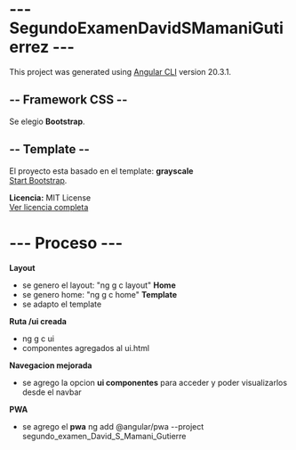 # --- SegundoExamenDavidSMamaniGutierrez ---

This project was generated using [Angular CLI](https://github.com/angular/angular-cli) version 20.3.1.


## -- Framework CSS --
Se elegio **Bootstrap**.

## -- Template --
El proyecto esta basado en el template: **grayscale**   
[Start Bootstrap](https://startbootstrap.com/theme/grayscale).

**Licencia:** MIT License  
[Ver licencia completa](https://github.com/StartBootstrap/startbootstrap-grayscale/blob/master/LICENSE)

# --- Proceso --- 
**Layout**
 - se genero el layout: "ng g c layout" 
**Home**
 - se genero home: "ng g c home" 
**Template**
 - se adapto el template 


**Ruta /ui creada**
 - ng g c ui 
 - componentes agregados al ui.html

**Navegacion mejorada**
 - se agrego la opcion **ui componentes** para acceder y poder visualizarlos desde el navbar

**PWA**
 - se agrego el **pwa** ng add @angular/pwa --project segundo_examen_David_S_Mamani_Gutierre
